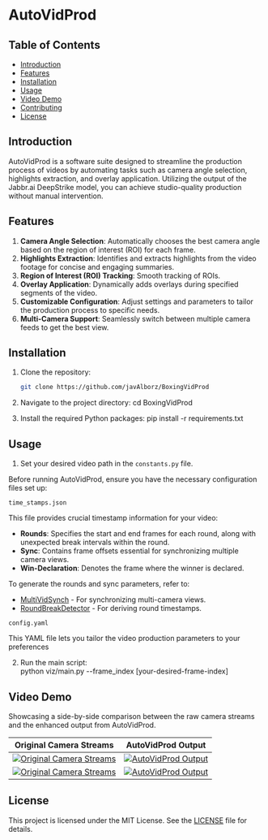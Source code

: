 # AutoVidProd

## Table of Contents
- [Introduction](#introduction)
- [Features](#features)
- [Installation](#installation)
- [Usage](#usage)
- [Video Demo](#video-demo)
- [Contributing](#contributing)
- [License](#license)

## Introduction
AutoVidProd is a software suite designed to streamline the production process of videos by automating tasks such as camera angle selection, highlights extraction, and overlay application. Utilizing the output of the Jabbr.ai DeepStrike model, you can achieve studio-quality production without manual intervention.

## Features
1. **Camera Angle Selection**: Automatically chooses the best camera angle based on the region of interest (ROI) for each frame.
2. **Highlights Extraction**: Identifies and extracts highlights from the video footage for concise and engaging summaries.
3. **Region of Interest (ROI) Tracking**: Smooth tracking of ROIs.
4. **Overlay Application**: Dynamically adds overlays during specified segments of the video.
5. **Customizable Configuration**: Adjust settings and parameters to tailor the production process to specific needs.
6. **Multi-Camera Support**: Seamlessly switch between multiple camera feeds to get the best view.


## Installation

1. Clone the repository:
   ```bash
   git clone https://github.com/javAlborz/BoxingVidProd

2. Navigate to the project directory:
    cd BoxingVidProd

3. Install the required Python packages:
    pip install -r requirements.txt

## Usage
1. Set your desired video path in the `constants.py` file.

Before running AutoVidProd, ensure you have the necessary configuration files set up:

`time_stamps.json`

This file provides crucial timestamp information for your video:

- **Rounds**: Specifies the start and end frames for each round, along with unexpected break intervals within the round.
- **Sync**: Contains frame offsets essential for synchronizing multiple camera views.
- **Win-Declaration**: Denotes the frame where the winner is declared.

To generate the rounds and sync parameters, refer to:
- [MultiVidSynch](https://github.com/javAlborz/MultiVidSynch) - For synchronizing multi-camera views.
- [RoundBreakDetector](https://github.com/javAlborz/RoundBreakDetector) - For deriving round timestamps.


`config.yaml`

This YAML file lets you tailor the video production parameters to your preferences


2. Run the main script:    
    python viz/main.py --frame_index [your-desired-frame-index]


## Video Demo

Showcasing a side-by-side comparison between the raw camera streams and the enhanced output from AutoVidProd.

| Original Camera Streams | AutoVidProd Output |
|:-----------------------:|:------------------:|
| [![Original Camera Streams](http://img.youtube.com/vi/XWQKIbC_E2Q/0.jpg)](https://www.youtube.com/watch?v=XWQKIbC_E2Q "Original Camera Streams") | [![AutoVidProd Output](http://img.youtube.com/vi/knAk3Bfg11Y/0.jpg)](http://www.youtube.com/watch?v=knAk3Bfg11Y "AutoVidProd Output") |
| [![Original Camera Streams](http://img.youtube.com/vi/oZl95mU2DrE/0.jpg)](https://www.youtube.com/watch?v=oZl95mU2DrE "Original Camera Streams") | [![AutoVidProd Output](http://img.youtube.com/vi/lD1YHWC7lzo/0.jpg)](http://www.youtube.com/watch?v=lD1YHWC7lzo "AutoVidProd Output") |




## License
This project is licensed under the MIT License. See the [LICENSE](LICENSE) file for details.
